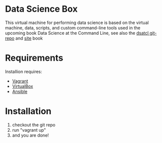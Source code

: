 Data Science Box
================

This virtual machine for performing data science is based on the virtual machine, data, scripts, and custom command-line tools used in the upcoming book Data Science at the Command Line, see also the [dsatcl git-repo](https://github.com/jeroenjanssens/data-science-at-the-command-line) and [site](http://datascienceatthecommandline.com) book 

# Requirements

Installion requires:
* [Vagrant](https://www.vagrantup.com)
* [VirtualBox](https://www.virtualbox.org)
* [Ansible](http://www.ansible.com/home)

# Installation
1. checkout the git repo
2. run "vagrant up"
3. and you are done! 
